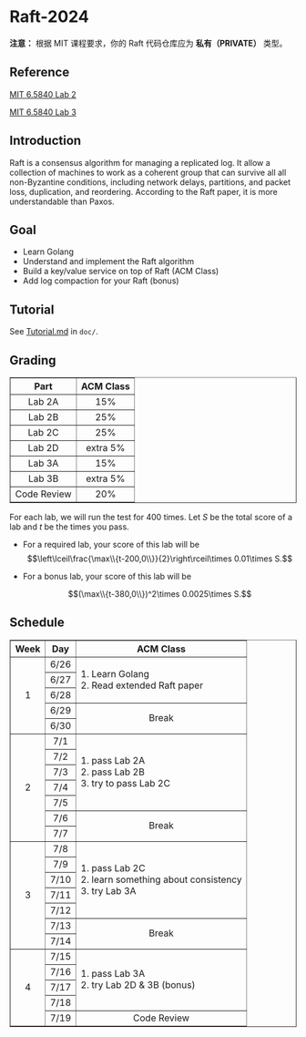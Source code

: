 # Raft-2024

**注意：** 根据 MIT 课程要求，你的 Raft 代码仓库应为 **私有（PRIVATE）** 类型。

## Reference

[MIT 6.5840 Lab 2](https://pdos.csail.mit.edu/6.824/labs/lab-raft.html)

[MIT 6.5840 Lab 3](https://pdos.csail.mit.edu/6.824/labs/lab-kvraft.html)

## Introduction

Raft is a consensus algorithm for managing a replicated log. It allow a collection of machines to work as a coherent group that can survive all all non-Byzantine conditions, including network delays, partitions, and packet loss, duplication, and reordering. According to the Raft paper, it is more understandable than Paxos.

## Goal

- Learn Golang
- Understand and implement the Raft algorithm
- Build a key/value service on top of Raft (ACM Class)
- Add log compaction for your Raft (bonus)

## Tutorial

See [Tutorial.md](doc/Tutorial.md) in `doc/`.

## Grading

<table border="1" cellpadding="1" cellspacing="1">
	<thead>
		<tr>
			<th scope="col" style="text-align:center">Part</th>
			<th scope="col" style="text-align:center">ACM Class</th>
		</tr>
	</thead>
	<tbody>
		<tr>
			<td style="text-align:center">Lab 2A</td>
			<td style="text-align:center">15%</td>
		</tr>
		<tr>
			<td style="text-align:center">Lab 2B</td>
			<td style="text-align:center">25%</td>
		</tr>
		<tr>
			<td style="text-align:center">Lab 2C</td>
			<td style="text-align:center">25%</td>
		</tr>
		<tr>
			<td style="text-align:center">Lab 2D</td>
			<td style="text-align:center">extra 5%</td>
		</tr>
		<tr>
			<td style="text-align:center">Lab 3A</td>
            <td style="text-align:center">15%</td>
		</tr>
		<tr>
			<td style="text-align:center">Lab 3B</td>
			<td style="text-align:center">extra 5%</td>
		</tr>
		<tr>
			<td style="text-align:center">Code Review</td>
			<td colspan="1" rowspan="1" style="text-align:center">20%</td>
		</tr>
	</tbody>
</table>



For each lab, we will run the test for  $400$ times. Let $S$ be the total score of a lab and $t$ be the times you pass. 

- For a required lab,  your score of this lab will be 
  $$\left\lceil\frac{\max\\{t-200,0\\}}{2}\right\rceil\times 0.01\times S.$$

- For a bonus lab, your score of this lab will be

  $$(\max\\{t-380,0\\})^2\times 0.0025\times S.$$

## Schedule

<table border="1" cellpadding="1" cellspacing="1">
	<thead>
		<tr>
			<th scope="col" style="text-align:center">Week</th>
			<th scope="col" style="text-align:center">Day</th>
			<th scope="col" style="text-align:center">ACM Class</th>
		</tr>
	</thead>
	<tbody>
		<tr>
			<td colspan="1" rowspan="5" style="text-align:center">1</td>
			<td style="text-align:center">6/26</td>
			<td colspan="1" rowspan="3">
			<div>1. Learn Golang</div>
			<div>2. Read extended Raft paper</div>
			</td>
		</tr>
		<tr>
			<td style="text-align:center">6/27</td>
		</tr>
		<tr>
			<td style="text-align:center">6/28</td>
		</tr>
		<tr>
			<td style="text-align:center">6/29</td>
			<td colspan="1" rowspan="2" style="text-align:center">Break</td>
		</tr>
		<tr>
			<td style="text-align:center">6/30</td>
		</tr>
		<tr>
			<td colspan="1" rowspan="7" style="text-align:center">2</td>
			<td style="text-align:center">7/1</td>
			<td colspan="1" rowspan="5">1. pass Lab 2A<br />
			2. pass Lab 2B<br />
            3. try to pass Lab 2C</td>
		</tr>
		<tr>
			<td style="text-align:center">7/2</td>
		</tr>
		<tr>
			<td style="text-align:center">7/3</td>
		</tr>
		<tr>
			<td style="text-align:center">7/4</td>
		</tr>
		<tr>
			<td style="text-align:center">7/5</td>
		</tr>
		<tr>
			<td style="text-align:center">7/6</td>
			<td colspan="1" rowspan="2" style="text-align:center">Break</td>
		</tr>
		<tr>
			<td style="text-align:center">7/7</td>
		</tr>
		<tr>
			<td colspan="1" rowspan="7" style="text-align:center">3</td>
			<td style="text-align:center">7/8</td>
			<td colspan="1" rowspan="5">1. pass Lab 2C<br />
			2. learn something about consistency<br />
			3. try Lab 3A</td>
		</tr>
		<tr>
			<td style="text-align:center">7/9</td>
		</tr>
		<tr>
			<td style="text-align:center">7/10</td>
		</tr>
		<tr>
			<td style="text-align:center">7/11</td>
		</tr>
		<tr>
			<td style="text-align:center">7/12</td>
		</tr>
		<tr>
			<td style="text-align:center">7/13</td>
			<td colspan="1" rowspan="2" style="text-align:center">Break</td>
		</tr>
		<tr>
			<td style="text-align:center">7/14</td>
		</tr>
		<tr>
			<td colspan="1" rowspan="5" style="text-align:center">4</td>
			<td style="text-align:center">7/15</td>
			<td colspan="1" rowspan="4">1. pass Lab 3A<br />
			2. try Lab 2D &amp; 3B (bonus)</td>
		</tr>
		<tr>
			<td style="text-align:center">7/16</td>
		</tr>
		<tr>
			<td style="text-align:center">7/17</td>
		</tr>
		<tr>
			<td style="text-align:center">7/18</td>
		</tr>
		<tr>
			<td style="text-align:center">7/19</td>
			<td style="text-align:center">Code Review</td>
		</tr>
	</tbody>
</table>

